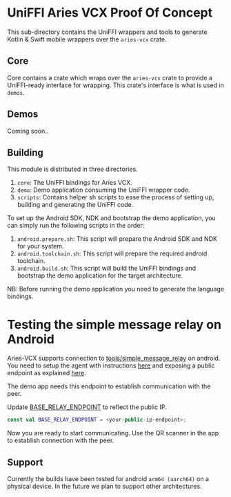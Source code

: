 # UniFFI Aries VCX Proof Of Concept

This sub-directory contains the UniFFI wrappers and tools to generate Kotlin & Swift mobile wrappers over the `aries-vcx` crate.

## Core

Core contains a crate which wraps over the `aries-vcx` crate to provide a UniFFI-ready interface for wrapping. This crate's interface is what is used in `demos`.

## Demos

Coming soon..

## Building

This module is distributed in three directories.

1. `core`: The UniFFI bindings for Aries VCX.
2. `demo`: Demo application consuming the UniFFI wrapper code.
3. `scripts`: Contains helper sh scripts to ease the process of setting up, building and generating the UniFFI code.

To set up the Android SDK, NDK and bootstrap the demo application, you can simply run the following scripts in the order:

1. `android.prepare.sh`: This script will prepare the Android SDK and NDK for your system.
2. `android.toolchain.sh`: This script will prepare the required android toolchain.
3. `android.build.sh`: This script will build the UniFFI bindings and bootstrap the demo application for the target architecture.

NB: Before running the demo application you need to generate the language bindings.

# Testing the simple message relay on Android

Aries-VCX supports connection to [tools/simple_message_relay](/tools/simple_message_relay/) on android. You need to setup the agent with instructions [here](/tools/simple_message_relay/README.md#service-setup) and exposing a public endpoint as explained [here](/tools/simple_message_relay/README.md#public-endpoints).

The demo app needs this endpoint to establish communication with the peer.

Update [BASE_RELAY_ENDPOINT](./demo/app/src/main/java/org/hyperledger/ariesvcx/Constants.kt) to reflect the public IP.

```kt
const val BASE_RELAY_ENDPOINT = <your-public-ip-endpoint>;
```

Now you are ready to start communicating. Use the QR scanner in the app to establish connection with the peer.

## Support

Currently the builds have been tested for android `arm64 (aarch64)` on a physical device. In the future we plan to support other architectures.
